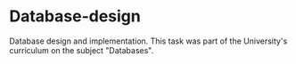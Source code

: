 # Database-design
Database design and implementation. This task was part of the University's curriculum on the subject "Databases".
